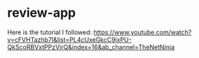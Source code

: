 # review-app

Here is the tutorial I followed: https://www.youtube.com/watch?v=cFVHTazhb7I&list=PL4cUxeGkcC9ixPU-QkScoRBVxtPPzVjrQ&index=16&ab_channel=TheNetNinja

